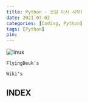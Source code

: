 ```yaml
---
title: Python - 코딩 다시 시작!
date: 2021-07-02
categories: [Coding, Python]
tags: [Python]
pin:
---
```


![linux](/img/coding/linux/python.jpg)

`FlyingDeuk's`
>

`Wiki's`
>

## INDEX
